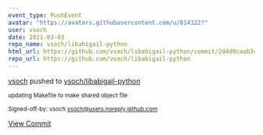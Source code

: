 ```yaml
---
event_type: PushEvent
avatar: "https://avatars.githubusercontent.com/u/814322?"
user: vsoch
date: 2021-03-03
repo_name: vsoch/libabigail-python
html_url: https://github.com/vsoch/libabigail-python/commit/2d4d0caab34c9c5b154e61c0f4f0c43350b38d4e
repo_url: https://github.com/vsoch/libabigail-python
---
```


<a href='https://github.com/vsoch' target='_blank'>vsoch</a> pushed to <a href='https://github.com/vsoch/libabigail-python' target='_blank'>vsoch/libabigail-python</a>

<small>updating Makefile to make shared object file

Signed-off-by: vsoch <vsoch@users.noreply.github.com></small>

<a href='https://github.com/vsoch/libabigail-python/commit/2d4d0caab34c9c5b154e61c0f4f0c43350b38d4e' target='_blank'>View Commit</a>